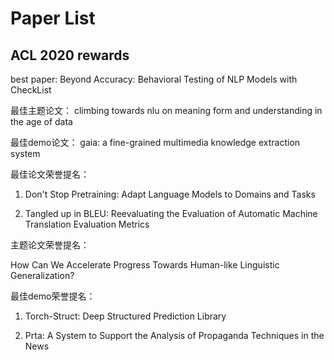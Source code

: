# Paper List

## ACL 2020 rewards

best paper: Beyond Accuracy: Behavioral Testing of NLP Models with CheckList

最佳主题论文： climbing towards nlu on meaning form and understanding in the age of data

最佳demo论文： gaia: a fine-grained multimedia knowledge extraction system

最佳论文荣誉提名：
    
1. Don't Stop Pretraining: Adapt Language Models to Domains and Tasks

2. Tangled up in BLEU: Reevaluating the Evaluation of Automatic Machine Translation Evaluation Metrics

主题论文荣誉提名：

How Can We Accelerate Progress Towards Human-like Linguistic Generalization?

最佳demo荣誉提名：

1. Torch-Struct: Deep Structured Prediction Library

2. Prta: A System to Support the Analysis of Propaganda Techniques in the News
